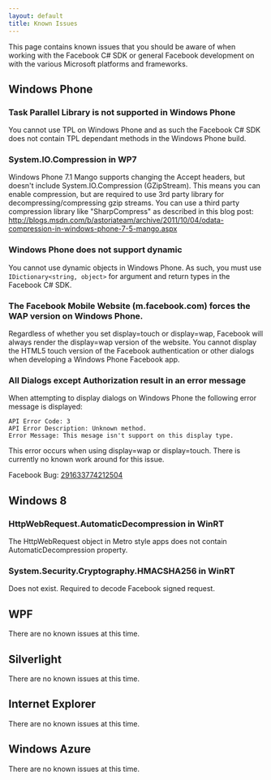 ```yaml
---
layout: default
title: Known Issues
---
```


This page contains known issues that you should be aware of when working with the Facebook C# SDK or general Facebook development on with the various Microsoft platforms and frameworks.

## Windows Phone

### Task Parallel Library is not supported in Windows Phone
You cannot use TPL on Windows Phone and as such the Facebook C# SDK does not contain TPL dependant methods in the Windows Phone build.

### System.IO.Compression in WP7
Windows Phone 7.1 Mango supports changing the Accept headers, but doesn't include System.IO.Compression (GZipStream). This means you can enable compression, but are required to use 3rd party library for decompressing/compressing gzip streams. You can use a third party compression library like "SharpCompress" as described in this blog post: 
http://blogs.msdn.com/b/astoriateam/archive/2011/10/04/odata-compression-in-windows-phone-7-5-mango.aspx

### Windows Phone does not support dynamic
You cannot use dynamic objects in Windows Phone. As such, you must use ```IDictionary<string, object>``` for argument and return types in the Facebook C# SDK.

### The Facebook Mobile Website (m.facebook.com) forces the WAP version on Windows Phone.
Regardless of whether you set display=touch or display=wap, Facebook will always render the display=wap version of the website. You cannot display the HTML5 touch version of the Facebook authentication or other dialogs when developing a Windows Phone Facebook app.

### All Dialogs except Authorization result in an error message
When attempting to display dialogs on Windows Phone the following error message is displayed:

	API Error Code: 3
	API Error Description: Unknown method.
	Error Message: This mesage isn't support on this display type.

This error occurs when using display=wap or display=touch. There is currently no known work around for this issue. 

Facebook Bug: [291633774212504](https://developers.facebook.com/bugs/291633774212504)

## Windows 8

### HttpWebRequest.AutomaticDecompression in WinRT
The HttpWebRequest object in Metro style apps does not contain AutomaticDecompression property.

### System.Security.Cryptography.HMACSHA256 in WinRT
Does not exist. Required to decode Facebook signed request.

## WPF
There are no known issues at this time.

## Silverlight
There are no known issues at this time.

## Internet Explorer
There are no known issues at this time.

## Windows Azure
There are no known issues at this time.